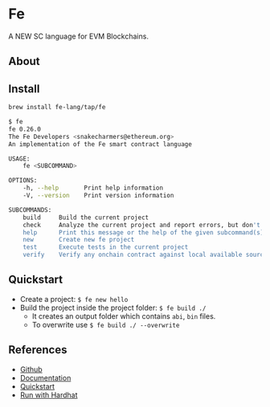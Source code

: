 # Fe

A NEW SC language for EVM Blockchains.

## About

## Install

```sh
brew install fe-lang/tap/fe
```

```sh
$ fe
fe 0.26.0
The Fe Developers <snakecharmers@ethereum.org>
An implementation of the Fe smart contract language

USAGE:
    fe <SUBCOMMAND>

OPTIONS:
    -h, --help       Print help information
    -V, --version    Print version information

SUBCOMMANDS:
    build     Build the current project
    check     Analyze the current project and report errors, but don't build artifacts
    help      Print this message or the help of the given subcommand(s)
    new       Create new fe project
    test      Execute tests in the current project
    verify    Verify any onchain contract against local available source code.
```

## Quickstart

- Create a project: `$ fe new hello`
- Build the project inside the project folder: `$ fe build ./`
  - It creates an output folder which contains `abi`, `bin` files.
  - To overwrite use `$ fe build ./ --overwrite`

## References

- [Github](https://github.com/ethereum/fe)
- [Documentation](https://fe-lang.org/)
- [Quickstart](https://fe-lang.org/docs/quickstart/index.html)
- [Run with Hardhat](https://github.com/Developer-DAO/hardhat-fe)
